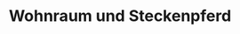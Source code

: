 ---
title: "Wohnraum und Steckenpferd"
url: /erfurt/wohnraum-und-steckenpferd/
shop: Antiquitäten
---